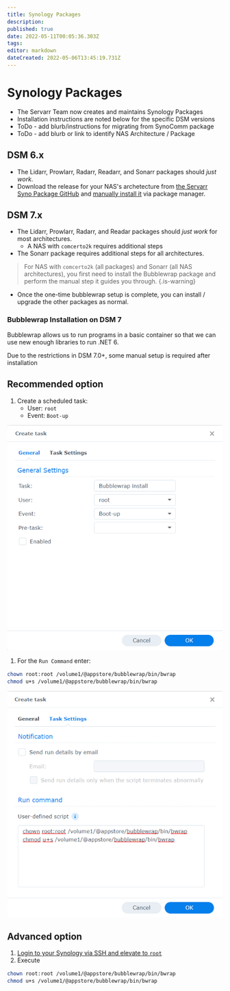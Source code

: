 ```yaml
---
title: Synology Packages
description: 
published: true
date: 2022-05-11T00:05:36.303Z
tags: 
editor: markdown
dateCreated: 2022-05-06T13:45:19.731Z
---
```


# Synology Packages

- The Servarr Team now creates and maintains Synology Packages
- Installation instructions are noted below for the specific DSM versions
- ToDo - add blurb/instructions for migrating from SynoComm package
- ToDo - add blurb or link to identify NAS Architecture / Package

## DSM 6.x

- The Lidarr, Prowlarr, Radarr, Readarr, and Sonarr packages should _just work_.
- Download the release for your NAS's archetecture from [the Servarr Syno Package GitHub](https://github.com/Servarr/spksrc/releases) and [manually install it](https://kb.synology.com/en-us/DSM/tutorial/How_to_install_applications_with_Package_Center#x_anchor_id6) via package manager.

## DSM 7.x

- The Lidarr, Prowlarr, Radarr, and Readar packages should _just work_ for most architectures.
  - A NAS with `comcerto2k` requires additional steps
- The Sonarr package requires additional steps for all architectures.

> For NAS with `comcerto2k` (all packages) and Sonarr (all NAS architectures), you first need to install the Bubblewrap package and perform the manual step it guides you through.
{.is-warning}

- Once the one-time bubblewrap setup is complete, you can install / upgrade the other packages as normal.

### Bubblewrap Installation on DSM 7

Bubblewrap allows us to run programs in a basic container so that we can use new enough libraries to run .NET 6.

Due to the restrictions in DSM 7.0+, some manual setup is required after installation

## Recommended option

1. Create a scheduled task:
	- User: `root`
  	- Event: `Boot-up`

![create_task1.png](/create_task1.png)
1. For the `Run Command` enter:
```bash
chown root:root /volume1/@appstore/bubblewrap/bin/bwrap
chmod u+s /volume1/@appstore/bubblewrap/bin/bwrap
```
![create_task2.png](/create_task2.png)

## Advanced option

1. [Login to your Synology via SSH and elevate to `root`](https://kb.synology.com/en-global/DSM/tutorial/How_to_login_to_DSM_with_root_permission_via_SSH_Telnet)
1. Execute 
```bash
chown root:root /volume1/@appstore/bubblewrap/bin/bwrap
chmod u+s /volume1/@appstore/bubblewrap/bin/bwrap
```